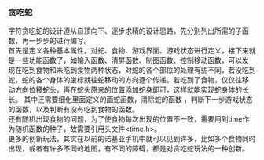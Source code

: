 ### 贪吃蛇  
字符贪吃蛇的设计遵从自顶向下、逐步求精的设计思路，先分别列出所需的子函数，再一步步的进行编写。  
首先是定义各种基本属性，对蛇、食物、游戏界面、游戏状态进行定义，接下来就是一些功能函数了，如输入函数、清屏函数、制图函数、控制移动函数，可以发  
现在吃到食物和未吃到食物两种状态，对蛇的各个部位的处理有些不同，若没吃到蛇，蛇的各个身体的坐标就往蛇移动的方向逐个传递，若吃到了食物，仅仅往移  
动方向位移蛇头，再在蛇头原来的位置添加蛇身即可，这样就能实现蛇身体的长长。 
其中还需要细化里面定义的画蛇函数，清除蛇的函数 ，判断下一步游戏状态的函数，以及判断有没有吃到食物的函数。  
还有随机出现食物的问题，为了使食物每次出现的位置不一致，需要用到time作为随机函数的种子，故需要引用头文件<time.h>。  
更多的创新玩法，其实在以前的诺基亚手机中就可以见到许多，比如多个食物同时出现，或者有许多不同的地图，有不同的障碍，都是对贪吃蛇玩法的一种创新。

